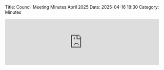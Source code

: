 Title: Council Meeting Minutes April 2025
Date: 2025-04-16 18:30
Category: Minutes

<embed width=100% style="height: -webkit-fill-available" src="https://docs.google.com/document/d/e/2PACX-1vRdbj0nDT4-DNqtoWxhsU073bsgQdhBS75dIedCJTW3YVlhulH0ywY8wQU4avn3lL5waGRyuhzLCJVa/pub?embedded=true"></embed>
